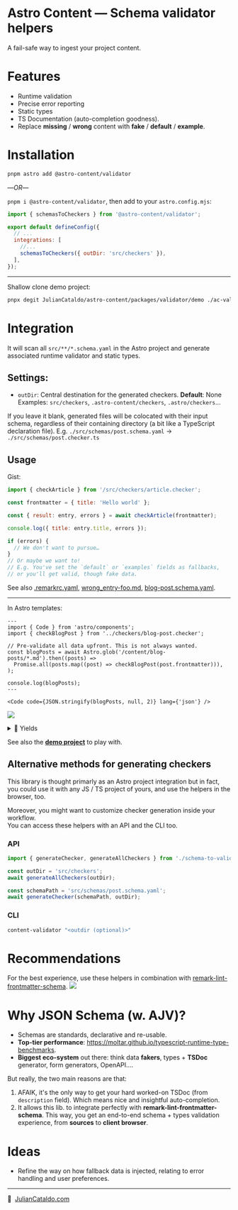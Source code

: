 # Astro Content — Schema validator helpers

A fail-safe way to ingest your project content.

# Features

- Runtime validation
- Precise error reporting
- Static types
- TS Documentation (auto-completion goodness).
- Replace **missing** / **wrong** content with **fake** / **default** / **example**.

# Installation

```sh
pnpm astro add @astro-content/validator
```

—_OR_—

`pnpm i @astro-content/validator`, then add to your `astro.config.mjs`:

```js
import { schemasToCheckers } from '@astro-content/validator';

export default defineConfig({
  // ...
  integrations: [
    //...
    schemasToCheckers({ outDir: 'src/checkers' }),
  ],
});
```

---

Shallow clone demo project:

```sh
pnpx degit JulianCataldo/astro-content/packages/validator/demo ./ac-validator-demo
```

# Integration

It will scan all `src/**/*.schema.yaml` in the Astro project and generate associated runtime validator and static types.

## Settings:

- `outDir`: Central destination for the generated checkers.
  **Default**: None  
  Examples: `src/checkers`, `.astro-content/checkers`, `.astro/checkers`…

If you leave it blank, generated files will be colocated with their input schema, regardless of their containing directory (a bit like a TypeScript declaration file).
E.g. `./src/schemas/post.schema.yaml` → `./src/schemas/post.checker.ts`

## Usage

Gist:

```js
import { checkArticle } from '/src/checkers/article.checker';

const frontmatter = { title: 'Hello world' };

const { result: entry, errors } = await checkArticle(frontmatter);

console.log({ title: entry.title, errors });

if (errors) {
  // We don't want to pursue…
}
// Or maybe we want to!
// E.g. You've set the `default` or `examples` fields as fallbacks,
// or you'll get valid, though fake data.
```

See also [.remarkrc.yaml](./demo/.remarkrc.yaml), [wrong_entry-foo.md](./demo/content/blog-posts/wrong_entry-foo.md), [blog-post.schema.yaml](./demo/src/schemas/blog-post.schema.yaml).

---

In Astro templates:

```astro
---
import { Code } from 'astro/components';
import { checkBlogPost } from '../checkers/blog-post.checker';

// Pre-validate all data upfront. This is not always wanted.
const blogPosts = await Astro.glob('/content/blog-posts/*.md').then((posts) =>
  Promise.all(posts.map((post) => checkBlogPost(post.frontmatter))),
);

console.log(blogPosts);
---

<Code code={JSON.stringify(blogPosts, null, 2)} lang={'json'} />
```

[![](https://res.cloudinary.com/dzfylx93l/image/upload/c_scale,w_1280/astro-content-validator-1c_qy57zt.png)  
](https://res.cloudinary.com/dzfylx93l/image/upload/astro-content-validator-1c_qy57zt.png)

<details>
<summary>🎊 Yields</summary>

```jsonc
[
  {
    "result": {
      "title": "This is a cool title.",
      "description": "My description is long enough to make the schema happy.\nMore text. More text. More text. More text. More text.\n"
    },
    "schema": {
      // ...
    }
  },
  {
    "result": {
      "title": "My untitled blog post",
      "tags": ["Music"],
      "description": "No description found."
    },
    "errors": [
      {
        "instancePath": "/tags/0",
        "schemaPath": "#/allOf/0/properties/tags/items/type",
        "keyword": "type",
        "params": {
          "type": "string"
        },
        "message": "must be string"
      },
      {
        "instancePath": "/tags/0",
        "schemaPath": "#/allOf/0/properties/tags/items/enum",
        "keyword": "enum",
        "params": {
          "allowedValues": [
            "Music",
            "Video",
            "Development",
            "Cooking",
            "Gardening",
            "Sport"
          ]
        },
        "message": "must be equal to one of the allowed values"
      },
      {
        "instancePath": "",
        "schemaPath": "#/allOf/1/required",
        "keyword": "required",
        "params": {
          "missingProperty": "description"
        },
        "message": "must have required property 'description'"
      },
      {
        "instancePath": "/title",
        "schemaPath": "#/allOf/1/properties/title/type",
        "keyword": "type",
        "params": {
          "type": "string"
        },
        "message": "must be string"
      }
    ],
    "original": {
      "title": 123456,
      "tags": [123456]
    },
    "schema": {
      // ...
    }
  }
]
```

</details>

See also the **[demo project](./demo)** to play with.

## Alternative methods for generating checkers

This library is thought primarly as an Astro project integration but in fact, you could
use it with any JS / TS project of yours, and use the helpers in the browser, too.

Moreover, you might want to customize checker generation inside your workflow.  
You can access these helpers with an API and the CLI too.

### API

```js
import { generateChecker, generateAllCheckers } from './schema-to-validator';

const outDir = 'src/checkers';
await generateAllCheckers(outDir);

const schemaPath = 'src/schemas/post.schema.yaml';
await generateChecker(schemaPath, outDir);
```

### CLI

```sh
content-validator "<outdir (optional)>"
```

# Recommendations

For the best experience, use these helpers in combination with [remark-lint-frontmatter-schema](https://github.com/JulianCataldo/remark-lint-frontmatter-schema).
[![](https://res.cloudinary.com/dzfylx93l/image/upload/c_scale,w_1280/eslint-plugin-mdx-1.png)  
](https://res.cloudinary.com/dzfylx93l/image/upload/eslint-plugin-mdx-1.png)

# Why JSON Schema (w. AJV)?

- Schemas are standards, declarative and re-usable.
- **Top-tier performance**: <https://moltar.github.io/typescript-runtime-type-benchmarks>.
- **Biggest eco-system** out there: think data **fakers**, types + **TSDoc** generator, form generators, OpenAPI….

But really, the two main reasons are that:

1. AFAIK, it's the only way to get your hard worked-on TSDoc (from `description` field).
   Which means nice and insightful auto-completion.
2. It allows this lib. to integrate perfectly with **remark-lint-frontmatter-schema**.
   This way, you get an end-to-end schema + types validation experience, from **sources** to **client browser**.

# Ideas

- Refine the way on how fallback data is injected, relating to error handling and user preferences.

---

🔗  [JulianCataldo.com](https://www.juliancataldo.com/)
